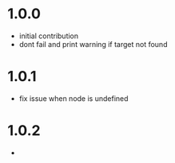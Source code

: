 # 1.0.0

 * initial contribution
 * dont fail and print warning if target not found

# 1.0.1

 * fix issue when node is undefined

# 1.0.2

 * 
